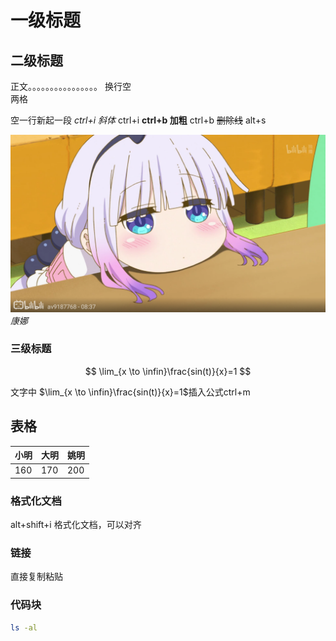 # 一级标题

## 二级标题

正文。。。。。。。。。。。。。。。。
换行空  
两格

空一行新起一段
*ctrl+i 斜体* ctrl+i
**ctrl+b 加粗** ctrl+b
~~删除线~~ alt+s

![康娜](kangna.png)  
*康娜*

### 三级标题

$$
\lim_{x \to \infin}\frac{sin(t)}{x}=1
$$

文字中 $\lim_{x \to \infin}\frac{sin(t)}{x}=1$插入公式ctrl+m

## 表格

| 小明 | 大明 | 姚明 |
| ---- | ---- | ---- |
| 160  | 170  | 200  |

### 格式化文档

alt+shift+i 格式化文档，可以对齐

### 链接

直接复制粘贴

### 代码块

```bash
ls -al
```
